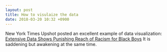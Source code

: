 ```yaml
---
layout: post
title: How to visulaize the data
date: 2018-03-20 10:32 +0900
---
```

New York Times Upshot posted an excellent example of data visualization: 
[Extensive Data Shows Punishing Reach of Racism for Black Boys](https://www.nytimes.com/interactive/2018/03/19/upshot/race-class-white-and-black-men.html)
It is saddening but awakening at the same time.